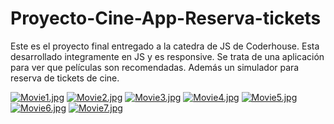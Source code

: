 # Proyecto-Cine-App-Reserva-tickets
Este  es el proyecto final entregado a la catedra de JS de Coderhouse. Esta desarrollado integramente en JS y es responsive.  Se trata de una aplicación para ver que películas son recomendadas. Además un simulador para reserva de tickets de cine. 

[![Movie1.jpg](https://i.postimg.cc/gJrLG3m3/Movie1.jpg)](https://postimg.cc/WFL1nFD4)
[![Movie2.jpg](https://i.postimg.cc/8PFgQH9T/Movie2.jpg)](https://postimg.cc/tYHMFh9c)
[![Movie3.jpg](https://i.postimg.cc/mktJ4Ldm/Movie3.jpg)](https://postimg.cc/BPfMc0fF)
[![Movie4.jpg](https://i.postimg.cc/SNY3tKYs/Movie4.jpg)](https://postimg.cc/rKcfDMJX)
[![Movie5.jpg](https://i.postimg.cc/vZbRgsDZ/Movie5.jpg)](https://postimg.cc/9r8gKsG6)
[![Movie6.jpg](https://i.postimg.cc/Hnzw6X0K/Movie6.jpg)](https://postimg.cc/sGBGXBN9)
[![Movie7.jpg](https://i.postimg.cc/bwWQVzbz/Movie7.jpg)](https://postimg.cc/fV7tJQBF)

